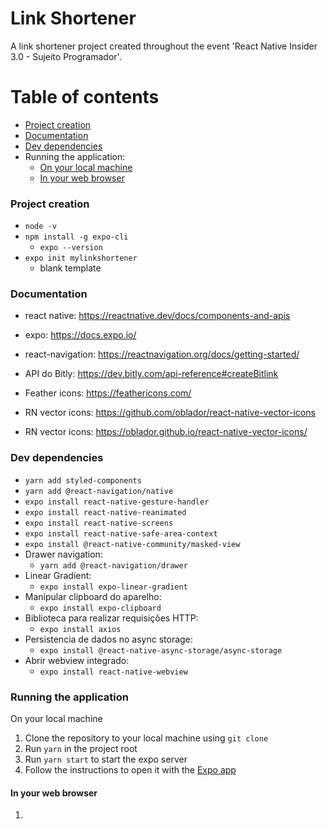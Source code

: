 # Link Shortener
A link shortener project created throughout the event 'React Native Insider 3.0 - Sujeito Programador'.

Table of contents
=================
<!--ts-->
   * [Project creation](#project-creation)
   * [Documentation](#documentation)
   * [Dev dependencies](#dev-dependencies)
   * Running the application:
      *  [On your local machine](#on-your-local-machine)
      *  [In your web browser](#in-your-web-browser)
<!--te-->

### Project creation
- `node -v`
- `npm install -g expo-cli`
  - `expo --version`
- `expo init mylinkshortener`
  - blank template

### Documentation
- react native: https://reactnative.dev/docs/components-and-apis
- expo: https://docs.expo.io/
- react-navigation: https://reactnavigation.org/docs/getting-started/
- API do Bitly: https://dev.bitly.com/api-reference#createBitlink

- Feather icons: https://feathericons.com/
- RN vector icons: https://github.com/oblador/react-native-vector-icons
- RN vector icons: https://oblador.github.io/react-native-vector-icons/

### Dev dependencies
- `yarn add styled-components`
- `yarn add @react-navigation/native`
- `expo install react-native-gesture-handler`
- `expo install react-native-reanimated`
- `expo install react-native-screens`
- `expo install react-native-safe-area-context`
- `expo install @react-native-community/masked-view`
- Drawer navigation:
  - `yarn add @react-navigation/drawer`
- Linear Gradient:
  - `expo install expo-linear-gradient`
- Manipular clipboard do aparelho:
  - `expo install expo-clipboard`
- Biblioteca para realizar requisições HTTP:
  - `expo install axios`
- Persistencia de dados no async storage:
  - `expo install @react-native-async-storage/async-storage`
- Abrir webview integrado:
  - `expo install react-native-webview`

### Running the application
On your local machine
1. Clone the repository to your local machine using `git clone`
1. Run `yarn` in the project root
1. Run `yarn start` to start the expo server
1. Follow the instructions to open it with the [Expo app](https://expo.io/)

#### In your web browser
1. 
